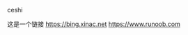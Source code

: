 ceshi

这是一个链接 <a href="https://bing.xinac.net" target="_blank">https://bing.xinac.net</a>
<https://www.runoob.com>

